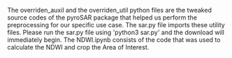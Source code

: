 The overriden_auxil and the overriden_util python files are the tweaked source codes of the pyroSAR package that helped us perform the preprocessing for our specific use case.
The sar.py file imports these utility files.
Please run the sar.py file using 'python3 sar.py' and the download will immediately begin.
The NDWI.ipynb consists of the code that was used to calculate the NDWI and crop the Area of Interest.